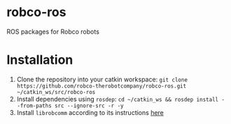 # robco-ros
ROS packages for Robco robots

# Installation

1. Clone the repository into your catkin workspace: `git clone https://github.com/robco-therobotcompany/robco-ros.git ~/catkin_ws/src/robco-ros`
2. Install dependencies using `rosdep`: `cd ~/catkin_ws && rosdep install --from-paths src --ignore-src -r -y`
3. Install `librobcomm` according to its instructions [here](https://github.com/robco-therobotcompany/librobcomm)

